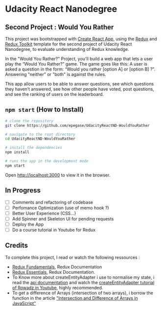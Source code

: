 # Udacity React Nanodegree

## Second Project : Would You Rather

This project was bootstrapped with [Create React App](https://github.com/facebook/create-react-app), using the [Redux](https://redux.js.org/) and [Redux Toolkit](https://redux-toolkit.js.org/) template for the second project of Udacity React Nanodegree, to evaluate understanding of Redux knowledge.

In the "Would You Rather?" Project, you'll build a web app that lets a user play the “Would You Rather?” game. The game goes like this: A user is asked a question in the form: “Would you rather [option A] or [option B] ?”. Answering "neither" or "both" is against the rules.

This app allow users to be able to answer questions, see which questions they haven’t answered, see how other people have voted, post questions, and see the ranking of users on the leaderboard.

## `npm start` (How to Install)

```bash
# clone the repository
git clone https://github.com/epegase/UdacityReactND-WouldYouRather

# navigate to the root directory
cd UdacityReactND-WouldYouRather

# install the dependencies
npm install

# runs the app in the development mode
npm start
```

Open [http://localhost:3000](http://localhost:3000) to view it in the browser.

## In Progress

- [ ] Comments and refactoring of codebase
- [ ] Perfomance Optimization (use of memo hook ?)
- [ ] Better User Experience (CSS...)
- [ ] Add Spinner and Skeleton UI for pending requests
- [ ] Deploy the App
- [ ] Do a course tutorial in Youtube for Redux

## Credits

To complete this project, I read or watch the following ressources :

- [Redux Fundamentals](https://redux.js.org/tutorials/fundamentals/part-1-overview), Redux Documentation
- [Redux Essentials](https://redux.js.org/tutorials/essentials/part-1-overview-concepts), Redux Documentation.
- To Know more about createEntityAdapter i use to normalise my state, i read the [api documentation](https://redux-toolkit.js.org/api/createEntityAdapter) and watch the [createEntityAdapter tutorial of Rowadz in Youtube](https://www.youtube.com/watch?v=5zmaUSkyE1I&list=PLM0LBHjz37LW0zVaEjpeCmw-WgglfXWnI), highly recommended.
- To get a difference of Arrays (intersection of two arrays), i borrow the function in the article ["Intersection and Difference of Arrays in JavaScript"](https://usefulangle.com/post/189/javascript-array-intersection-difference)
